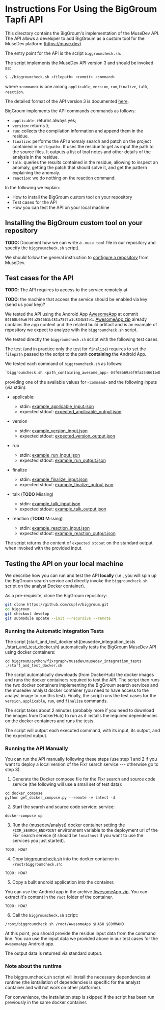 # Instructions For Using the BigGroum Tapfi API

This directory contains the BigGroum's implementation of the MuseDev
API. The API allows a developer to add BigGroum as a custom tool for
the MuseDev platform (https://muse.dev).


The entry point for the API is the script `biggroumcheck.sh`.

The script implements the MuseDev API version 3 and should be invoked
as:

```bash
$ ./biggroumcheck.sh <filepath> <commit> <command>
```

where `<command>` is one among `applicable`, `version`,
`run`,`finalize`, `talk`, `reaction`.

The detailed format of the API version 3 is documented [here](http://).

BigGroum implements the API commands commands as follows:
- `applicable`: returns always yes;
- `version`: returns `3`;
- `run`: collects the compilation information and append them in the
  residue.
- `finalize`: performs the API anomaly search and patch on the project
  contained in `<filepath>`. It uses the residue to get as input the
  path to the source files. It outputs a list of tool notes and other
  details of the analysis in the residue.
- `talk`: queries the results contained in the residue, allowing to
  inspect an anomaly, getting the patch that should solve it, and get
  the pattern explaining the anomaly.
- `reaction`: we do nothing on the reaction command.

In the following we explain:
- How to install the BigGroum custom tool on your repository
- Test cases for the API
- How you can test the API on your local machine


## Installing the BigGroum custom tool on your repository
**TODO:** Document how we can write a `.muse.toml` file in our
repository and specify the `biggroumcheck.sh` script).

We should follow the general instruction to [configure a
repository](https://docs.muse.dev/docs/repository-configuration/#inrepooptions)
from  MuseDev.


## Test cases for the API

**TODO**: The API requires to access to the service remotely at

**TODO**: the machine that access the service should be enabled via key (send us your key)?

We tested the API using the Android App
[AwesomeApp](https://github.com/cuplv/AwesomeApp) at commit
`04f68b69a6f9fa254661b481a757fa1c834b52e1`.
[AwesomeApp.zip](../test/data/AwesomeApp.zip) already contains the app
content and the related build artifact and is an example of repository
we expect to analyze with the `biggroumcheck.sh` script.

We tested directly the `biggroumcheck.sh` script with the following
test cases.

The test (and in practice only the test for `finalize`)  requires to
set the `filepath` passed tp the script to the path **containing** the
Android App.

We tested each command of `biggroumcheck.sh` as follows:

```bash
`biggroumcheck.sh <path_containing_awesome_app> 04f68b69a6f9fa254661b481a757fa1c834b52e1 <command>
```

providing one of the available values for `<command>` and the following inputs (via stdin):

- applicable:
  - stdin: [example_applicable_input.json](./musedev_integration_tests/example_applicable_input.json)
  - expected stdout: [expected_applicable_output.json](./musedev_integration_tests/expected_applicable_output.json)

- version
  - stdin: [example_version_input.json](./musedev_integration_tests/example_version_input.json)
  - expected stdout: [expected_version_output.json](./musedev_integration_tests/expected_version_output.json)

- run
  - stdin: [example_run_input.json](./musedev_integration_tests/example_run_input.json)
  - expected stdout: [example_run_output.json](./musedev_integration_tests/example_run_output.json)

- finalize
  - stdin: [example_finalize_input.json](./musedev_integration_tests/example_finalize_input.json)
  - expected stdout: [example_finalize_output.json](./musedev_integration_tests/example_finalize_output.json)

- talk (**TODO** Missing)
  - stdin: [example_talk_input.json](./musedev_integration_tests/example_talk_input.json)
  - expected stdout: [example_talk_output.json](./musedev_integration_tests/example_talk_output.json)

- reaction (**TODO** Missing)
  - stdin: [example_reaction_input.json](./musedev_integration_tests/example_reaction_input.json)
  - expected stdout: [example_reaction_output.json](./musedev_integration_tests/example_reaction_output.json)

The script returns the content of `expected stdout` on the standard output when invoked with the provided input.



## Testing the API on your local machine

We describe how you can run and test the API **locally** (i.e., you
will spin up the BigGroum search service and directly invoke the
`biggroumcheck.sh` script on the analyst Docker container).

As a pre-requisite, clone the BigGroum repository:
```bash
git clone https://github.com/cuplv/biggroum.git
cd biggroum
git checkout develop
git submodule update --init --recursive --remote
```

### Running the Automatic Integration Tests
The script [start_and_test_docker.sh](musedev_integration_tests
./start_and_test_docker.sh) automatically tests the BigGroum MuseDev
API using docker containers:
```
cd biggroum/python/fixrgraph/musedev/musedev_integration_tests
./start_and_test_docker.sh
```

The script automatically downloads (from DockerHub) the docker images
and runs the docker containers required to test the API. The script
then runs the two docker containers implementing the BigGroum
search services and the musedev analyst docker container (you need to
have access to the analyst image to run this test). Finally, the
script runs the test cases for the `version`, `applicable`, `run`, and
`finalize` commands.

The script takes about 2 minutes (probably more if you need to
download the images from DockerHub) to run as it installs the required
dependencies on the docker containers and runs the tests. 

The script will output each executed command, with its input, its
output, and the expected output.


### Running the API Manually

You can run the API manually following these steps (use step 1 and 2
if you want to deploy a local version of the Fixr search service ---
otherwise go to step 3):

1) Generate the Docker compose file for the Fixr search and source code service (the following will use a small set of test data):

```
cd docker_compose
python get_docker_compose.py --remote -v latest -d
```

2) Start the search and source code service: service:
```
docker-compose up
```

3) Run the (musedev/analyst) docker container setting the `FIXR_SEARCH_ENDPOINT` environment variable to the deployment url of the Fixr search service (it should be `localhost` if you want to use the services you just started).

```
TODO: HOW?
```

4) Copy [biggroumcheck.sh](biggroumcheck.sh) into the docker container in `/root/biggroumcheck.sh`:

```
TODO: HOW?
```

5) Copy a built android application into the container.

You can use the Android app in the archive
[AwesomeApp.zip](../test/data/AwesomeApp.zip). You can extract it's
content in the `root` folder of the container.

```
TODO: HOW?
```


6) Call the `biggroumcheck.sh` script:
```
/root/biggroumcheck.sh /root/AwesomeApp $HASH $COMMAND
```

At this point, you should provide the residue input data from the
command line. You can use the input data we provided above in our test
cases for the `AwesomeApp` Android app.

The output data is returned via standard output.


### Note about the runtime
The biggroumcheck.sh script will install the necessary dependencies at
runtime (the isntallation of dependencies is specific for the analyst
container and will not work on other platforms).

For convenience, the installation step is skipped if the script has
been run previously in the same docker container.

